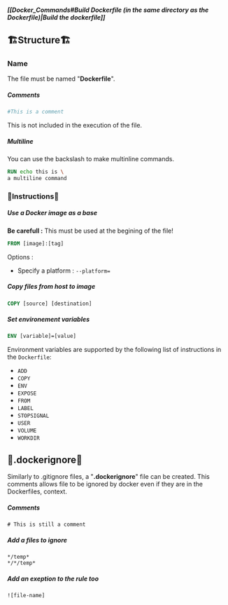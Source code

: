 
##### [[Docker_Commands#Build Dockerfile (in the same directory as the Dockerfile)|Build the dockerfile]]

## 🏗️Structure🏗️

### Name

The file must be named "**Dockerfile**".

##### Comments

```dockerfile
#This is a comment
```

This is not included in the execution of the file.

##### Multiline

You can use the backslash to make multinline commands.

```dockerfile
RUN echo this is \
a multiline command
```

### 🛂Instructions🛂

##### Use a Docker image as a base 

**Be carefull :** This must be used at the begining of the file!

```dockerfile
FROM [image]:[tag]
```

Options :
- Specify a platform : ``--platform=``

##### Copy files from host to image

```dockerfile
COPY [source] [destination]
```

##### Set environement variables

```dockerfile
ENV [variable]=[value]
```

Environment variables are supported by the following list of instructions in the `Dockerfile`:
-   `ADD`
-   `COPY`
-   `ENV`
-   `EXPOSE`
-   `FROM`
-   `LABEL`
-   `STOPSIGNAL`
-   `USER`
-   `VOLUME`
-   `WORKDIR`

## 🚫.dockerignore🚫

Similarly to  .gitignore files, a "**.dockerignore**" file can be created. This comments allows file to be ignored by docker even if they are in the Dockerfiles, context.

##### Comments

```dockerignore
# This is still a comment
```

##### Add a files to ignore

```dockertignore
*/temp*
*/*/temp*
```

##### Add an exeption to the rule too

```dockerignore
![file-name]
```